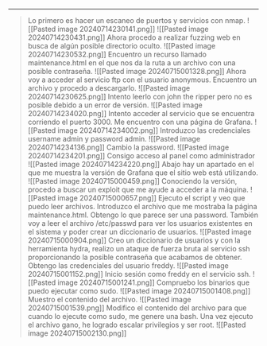 
---
>Lo primero es hacer un escaneo de puertos y servicios con nmap.
![[Pasted image 20240714230141.png]]
![[Pasted image 20240714230431.png]]
>Ahora procedo a realizar fuzzing web en busca de algún posible directorio oculto.
![[Pasted image 20240714230532.png]]
>Encuentro un recurso llamado maintenance.html en el que nos da la ruta a un archivo con una posible contraseña.
![[Pasted image 20240715001328.png]]
>Ahora voy a acceder al servicio ftp con el usuario anonymous.
>Encuentro un archivo y procedo a descargarlo.
![[Pasted image 20240714230625.png]]
>Intento leerlo con john the ripper pero no es posible debido a un error de versión.
![[Pasted image 20240714234020.png]]
>Intento acceder al servicio que se encuentra corriendo el puerto 3000.
>Me encuentro con una página de Grafana.
![[Pasted image 20240714234002.png]]
>Introduzco las credenciales username admin y password admin.
![[Pasted image 20240714234136.png]]
>Cambio la password.
![[Pasted image 20240714234201.png]]
>Consigo acceso al panel como administrador
![[Pasted image 20240714234220.png]]
>Abajo hay un apartado en el que me muestra la versión de Grafana que el sitio web está utilizando.
![[Pasted image 20240715000459.png]]
>Conociendo la versión, procedo a buscar un exploit que me ayude a acceder a la máquina.
![[Pasted image 20240715000657.png]]
>Ejecuto el script y veo que puedo leer archivos.
>Introduzco el archivo que me mostraba la página maintenance.html.
>Obtengo lo que parece ser una password.
>También voy a leer el archivo /etc/passwd para ver los usuarios existentes en el sistema y poder crear un diccionario de usuarios.
![[Pasted image 20240715000904.png]]
>Creo un diccionario de usuarios y con la herramienta hydra, realizo un ataque de fuerza bruta al servicio ssh proporcionando la posible contraseña que acabamos de obtener.
>Obtengo las credenciales del usuario freddy.
![[Pasted image 20240715001152.png]]
>Inicio sesión como freddy en el servicio ssh.
![[Pasted image 20240715001241.png]]
>Compruebo los binarios que puedo ejecutar como sudo.
![[Pasted image 20240715001408.png]]
>Muestro el contenido del archivo.
![[Pasted image 20240715001539.png]]
>Modifico el contenido del archivo para que cuando lo ejecute como sudo, me genere una bash.
>Una vez ejecuto el archivo gano, he logrado escalar privilegios y ser root.
![[Pasted image 20240715002130.png]]
